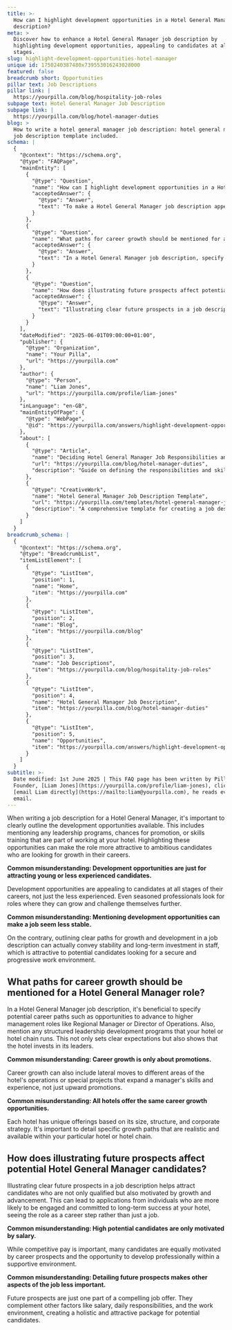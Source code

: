 ```yaml
---
title: >-
  How can I highlight development opportunities in a Hotel General Manager job
  description?
meta: >
  Discover how to enhance a Hotel General Manager job description by
  highlighting development opportunities, appealing to candidates at all career
  stages.
slug: highlight-development-opportunities-hotel-manager
unique id: 1750240387480x739553016243028000
featured: false
breadcrumb short: Opportunities
pillar text: Job Descriptions
pillar link: |
  https://yourpilla.com/blog/hospitality-job-roles
subpage text: Hotel General Manager Job Description
subpage link: |
  https://yourpilla.com/blog/hotel-manager-duties
blog: >
  How to write a hotel general manager job description: hotel general manager
  job description template included.
schema: |
  {
    "@context": "https://schema.org",
    "@type": "FAQPage",
    "mainEntity": [
      {
        "@type": "Question",
        "name": "How can I highlight development opportunities in a Hotel General Manager job description?",
        "acceptedAnswer": {
          "@type": "Answer",
          "text": "To make a Hotel General Manager job description appealing, focus on outlining the development opportunities available. Describe leadership programs, promotion prospects, and skills training offered at your hotel. These opportunities should be communicated clearly to attract ambitious candidates interested in career growth and development."
        }
      },
      {
        "@type": "Question",
        "name": "What paths for career growth should be mentioned for a Hotel General Manager role?",
        "acceptedAnswer": {
          "@type": "Answer",
          "text": "In a Hotel General Manager job description, specify potential career paths such as advancement to roles like Regional Manager or Director of Operations. Also, detail any structured leadership development programs offered. This shows commitment to leadership investment and sets clear expectations about growth opportunities."
        }
      },
      {
        "@type": "Question",
        "name": "How does illustrating future prospects affect potential Hotel General Manager candidates?",
        "acceptedAnswer": {
          "@type": "Answer",
          "text": "Illustrating clear future prospects in a job description tends to attract candidates motivated by growth and advancement. This can lead to a pool of applicants who view the role as a long-term career step and are more engaged and committed to the success of your hotel, beyond just the immediate role."
        }
      }
    ],
    "dateModified": "2025-06-01T09:00:00+01:00",
    "publisher": {
      "@type": "Organization",
      "name": "Your Pilla",
      "url": "https://yourpilla.com"
    },
    "author": {
      "@type": "Person",
      "name": "Liam Jones",
      "url": "https://yourpilla.com/profile/liam-jones"
    },
    "inLanguage": "en-GB",
    "mainEntityOfPage": {
      "@type": "WebPage",
      "@id": "https://yourpilla.com/answers/highlight-development-opportunities-hotel-manager"
    },
    "about": [
      {
        "@type": "Article",
        "name": "Deciding Hotel General Manager Job Responsibilities and Skills",
        "url": "https://yourpilla.com/blog/hotel-manager-duties",
        "description": "Guide on defining the responsibilities and skills needed for a Hotel General Manager."
      },
      {
        "@type": "CreativeWork",
        "name": "Hotel General Manager Job Description Template",
        "url": "https://yourpilla.com/templates/hotel-general-manager-job-description",
        "description": "A comprehensive template for creating a job description for a Hotel General Manager, including key responsibilities and qualifications."
      }
    ]
  }
breadcrumb_schema: |
  {
    "@context": "https://schema.org",
    "@type": "BreadcrumbList",
    "itemListElement": [
      {
        "@type": "ListItem",
        "position": 1,
        "name": "Home",
        "item": "https://yourpilla.com"
      },
      {
        "@type": "ListItem",
        "position": 2,
        "name": "Blog",
        "item": "https://yourpilla.com/blog"
      },
      {
        "@type": "ListItem",
        "position": 3,
        "name": "Job Descriptions",
        "item": "https://yourpilla.com/blog/hospitality-job-roles"
      },
      {
        "@type": "ListItem",
        "position": 4,
        "name": "Hotel General Manager Job Description",
        "item": "https://yourpilla.com/blog/hotel-manager-duties"
      },
      {
        "@type": "ListItem",
        "position": 5,
        "name": "Opportunities",
        "item": "https://yourpilla.com/answers/highlight-development-opportunities-hotel-manager"
      }
    ]
  }
subtitle: >-
  Date modified: 1st June 2025 | This FAQ page has been written by Pilla
  Founder, [Liam Jones](https://yourpilla.com/profile/liam-jones), click to
  [email Liam directly](https://mailto:liam@yourpilla.com), he reads every
  email.
---
```

When writing a job description for a Hotel General Manager, it's important to clearly outline the development opportunities available. This includes mentioning any leadership programs, chances for promotion, or skills training that are part of working at your hotel. Highlighting these opportunities can make the role more attractive to ambitious candidates who are looking for growth in their careers.

**Common misunderstanding: Development opportunities are just for attracting young or less experienced candidates.**

Development opportunities are appealing to candidates at all stages of their careers, not just the less experienced. Even seasoned professionals look for roles where they can grow and challenge themselves further.

**Common misunderstanding: Mentioning development opportunities can make a job seem less stable.**

On the contrary, outlining clear paths for growth and development in a job description can actually convey stability and long-term investment in staff, which is attractive to potential candidates looking for a secure and progressive work environment.

## What paths for career growth should be mentioned for a Hotel General Manager role?

In a Hotel General Manager job description, it's beneficial to specify potential career paths such as opportunities to advance to higher management roles like Regional Manager or Director of Operations. Also, mention any structured leadership development programs that your hotel or hotel chain runs. This not only sets clear expectations but also shows that the hotel invests in its leaders.

**Common misunderstanding: Career growth is only about promotions.**

Career growth can also include lateral moves to different areas of the hotel's operations or special projects that expand a manager's skills and experience, not just upward promotions.

**Common misunderstanding: All hotels offer the same career growth opportunities.**

Each hotel has unique offerings based on its size, structure, and corporate strategy. It's important to detail specific growth paths that are realistic and available within your particular hotel or hotel chain.

## How does illustrating future prospects affect potential Hotel General Manager candidates?

Illustrating clear future prospects in a job description helps attract candidates who are not only qualified but also motivated by growth and advancement. This can lead to applications from individuals who are more likely to be engaged and committed to long-term success at your hotel, seeing the role as a career step rather than just a job.

**Common misunderstanding: High potential candidates are only motivated by salary.**

While competitive pay is important, many candidates are equally motivated by career prospects and the opportunity to develop professionally within a supportive environment.

**Common misunderstanding: Detailing future prospects makes other aspects of the job less important.**

Future prospects are just one part of a compelling job offer. They complement other factors like salary, daily responsibilities, and the work environment, creating a holistic and attractive package for potential candidates.
